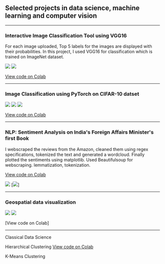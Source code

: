 ## Selected projects in data science, machine learning and computer vision

---

### Interactive Image Classification Tool using VGG16

For each image uploaded, Top 5 labels for the images are displayed with their probabilities. In this project, I used VGG16 for classification which is trained on ImageNet dataset.

[![](https://img.shields.io/badge/Python-white?logo=Python)](#) [![](https://img.shields.io/badge/Jupyter-white?logo=Jupyter)](#)

[View code on Colab](https://colab.research.google.com/drive/1c1vrtcP-dPXyx8yLOV-eZ-41zp8xFooc?usp=sharing)

---

### Image Classification using PyTorch on CIFAR-10 datset

[![](https://img.shields.io/badge/Python-white?logo=Python)](#) [![](https://img.shields.io/badge/Jupyter-white?logo=Jupyter)](#) [![](https://img.shields.io/badge/PyTorch-white?logo=pytorch)](#)

[View code on Colab](https://colab.research.google.com/drive/19RLDS4zTxGW7AOs_URwUd7XhOTd_guvO?usp=sharing)

---

### NLP: Sentiment Analysis on India's Foreign Affairs Minister's first Book 

I webscraped the reviews from the Amazon, cleaned them using regex specifications, tokenized the text and generated a wordcloud. Finally plotted the sentiments using matplotlib. Used Beautifulsoup for webscraping. lemmatization, tokenization.

[View code on Colab](https://colab.research.google.com/drive/13BdIshN7T6oLoTnMHFib8pYzlMyFkVFp?usp=sharing)

[![](https://img.shields.io/badge/Python-white?logo=Python)](#) [![](https://img.shields.io/badge/Jupyter-white?logo=Jupyter)]

---

### Geospatial data visualization

[![](https://img.shields.io/badge/HuggingFace_Transformers-white?logo=huggingface)](#) [![](https://img.shields.io/badge/R-white?logo=R)](#) 

[View code on Colab]

---
Classical Data Science 

Hierarchical Clustering [View code on Colab](https://colab.research.google.com/drive/1_MYj3caH_BZQ7Ja-fRK4eYNItR_GkAxB?usp=sharing)

K-Means Clustering 


